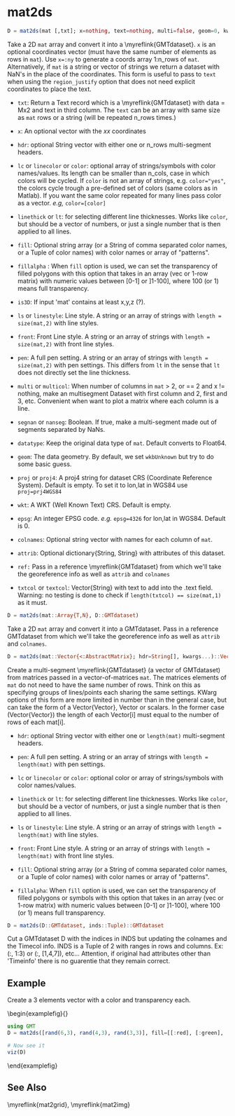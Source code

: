 # mat2ds

```julia
D = mat2ds(mat [,txt]; x=nothing, text=nothing, multi=false, geom=0, kwargs...)
```

Take a 2D `mat` array and convert it into a \myreflink{GMTdataset}. `x` is an optional coordinates vector (must have the
same number of elements as rows in `mat`). Use `x=:ny` to generate a coords array 1:n_rows of `mat`.
Alternatively, if `mat` is a string or vector of strings we return a dataset with NaN's in the place of
the coordinates. This form is useful to pass to `text` when using the `region_justify` option that
does not need explicit coordinates to place the text.

- `txt`: Return a Text record which is a \myreflink{GMTdataset} with data = Mx2 and text in third column. The ``text``
   can be an array with same size as `mat` rows or a string (will be repeated n_rows times.) 

- `x`: An optional vector with the _xx_ coordinates

- `hdr`: optional String vector with either one or n_rows multi-segment headers.

- `lc` or `linecolor` or `color`: optional array of strings/symbols with color names/values. Its length can be
   smaller than n_cols, case in which colors will be cycled. If `color` is not an array of strings, e.g.
   `color="yes"`, the colors cycle trough a pre-defined set of colors (same colors as in Matlab). If you
   want the same color repeated for many lines pass color as a vector. *e.g,* `color=[color]`

- `linethick` or `lt`: for selecting different line thicknesses. Works like `color`, but should be 
   a vector of numbers, or just a single number that is then applied to all lines.

- `fill`: Optional string array (or a String of comma separated color names, or a Tuple of color names)
   with color names or array of "patterns".

- `fillalpha` : When `fill` option is used, we can set the transparency of filled polygons with this
   option that takes in an array (vec or 1-row matrix) with numeric values between [0-1] or ]1-100],
   where 100 (or 1) means full transparency.

- `is3D`: If input 'mat' contains at least x,y,z (?).

- `ls` or `linestyle`: Line style. A string or an array of strings with `length = size(mat,2)` with line styles.

- `front`: Front Line style. A string or an array of strings with `length = size(mat,2)` with front line styles.

- `pen`: A full pen setting. A string or an array of strings with `length = size(mat,2)` with pen settings.
   This differs from `lt` in the sense that `lt` does not directly set the line thickness.

- `multi` or `multicol`: When number of columns in `mat` > 2, or == 2 and x != nothing, make an multisegment Dataset
   with first column and 2, first and 3, etc. Convenient when want to plot a matrix where each column is a line. 

- `segnan` or `nanseg`: Boolean. If true, make a multi-segment made out of segments separated by NaNs.

- `datatype`: Keep the original data type of `mat`. Default converts to Float64.

- `geom`: The data geometry. By default, we set `wkbUnknown` but try to do some basic guess.

- `proj` or `proj4`: A proj4 string for dataset CRS (Coordinate Reference System). Default is empty.
   To set it to lon,lat in WGS84 use ``proj=prj4WGS84``

- `wkt`:  A WKT (Well Known Text) CRS. Default is empty.

- `epsg`: An integer EPSG code. _e.g._ ``epsg=4326`` for lon,lat in WGS84. Default is 0.

- `colnames`: Optional string vector with names for each column of `mat`.

- `attrib`: Optional dictionary{String, String} with attributes of this dataset.

- `ref:` Pass in a reference \myreflink{GMTdataset} from which we'll take the georeference info as well as `attrib` and `colnames`

- `txtcol` or `textcol`: Vector{String} with text to add into the .text field. Warning: no testing is done
   to check if ``length(txtcol) == size(mat,1)`` as it must.

```julia
D = mat2ds(mat::Array{T,N}, D::GMTdataset)
```

Take a 2D `mat` array and convert it into a GMTdataset. Pass in a reference GMTdataset from which we'll take
the georeference info as well as `attrib` and `colnames`.


```julia
D = mat2ds(mat::Vector{<:AbstractMatrix}; hdr=String[], kwargs...)::Vector{GMTdataset}
```

Create a multi-segment \myreflink{GMTdataset} (a vector of GMTdataset) from matrices passed in a vector-of-matrices `mat`.
The matrices elements of `mat` do not need to have the same number of rows. Think on this as specifying groups
of lines/points each sharing the same settings. KWarg options of this form are more limited in number than
in the general case, but can take the form of a Vector{Vector}, Vector or scalars.
In the former case (Vector{Vector}) the length of each Vector[i] must equal to the number of rows of each mat[i].

- `hdr`: optional String vector with either one or `length(mat)` multi-segment headers.

- `pen`: A full pen setting. A string or an array of strings with `length = length(mat)` with pen settings.

- `lc` or `linecolor` or `color`: optional color or array of strings/symbols with color names/values.

- `linethick` or `lt`: for selecting different line thicknesses. Works like `color`, but should be 
   a vector of numbers, or just a single number that is then applied to all lines.

- `ls` or `linestyle`:  Line style. A string or an array of strings with `length = length(mat)` with line styles.

- `front`: Front Line style. A string or an array of strings with `length = length(mat)` with front line styles.

- `fill`: Optional string array (or a String of comma separated color names, or a Tuple of color names)
   with color names or array of "patterns".

- `fillalpha`: When `fill` option is used, we can set the transparency of filled polygons or symbols with this
   option that takes in an array (vec or 1-row matrix) with numeric values between [0-1] or ]1-100],
   where 100 (or 1) means full transparency.

```julia
D = mat2ds(D::GMTdataset, inds::Tuple)::GMTdataset
```

Cut a GMTdataset D with the indices in INDS but updating the colnames and the Timecol info.
INDS is a Tuple of 2 with ranges in rows and columns. Ex: (:, 1:3) or (:, [1,4,7]), etc...
Attention, if original had attributes other than 'Timeinfo' there is no guarentie that they remain correct. 


Example
-------

Create a 3 elements vector with a color and transparency each.

\begin{examplefig}{}
```julia
using GMT
D = mat2ds([rand(6,3), rand(4,3), rand(3,3)], fill=[[:red], [:green], [:blue]], fillalpha=[0.5,0.7,0.8]);

# Now see it
viz(D)
```
\end{examplefig}


See Also
--------

\myreflink{mat2grid}, \myreflink{mat2img}
